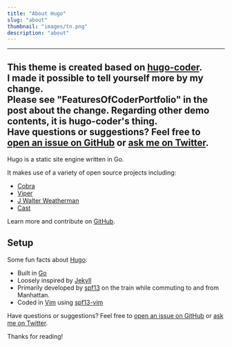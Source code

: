 ```yaml
---
title: "About Hugo"
slug: "about"
thumbnail: "images/tn.png"
description: "about"
---
```


---------------------------
This theme is created based on [hugo-coder](https://github.com/luizdepra/hugo-coder).  
I made it possible to tell yourself more by my change.   
Please see "FeaturesOfCoderPortfolio" in the post about the change.
Regarding other demo contents, it is hugo-coder's thing.  
Have questions or suggestions? Feel free to [open an issue on GitHub](https://github.com/naro143/hugo-coder-portfolio/issues/new) or [ask me on Twitter](https://twitter.com/naro143).
---------------------------

Hugo is a static site engine written in Go.


It makes use of a variety of open source projects including:

* [Cobra](https://github.com/spf13/cobra)
* [Viper](https://github.com/spf13/viper)
* [J Walter Weatherman](https://github.com/spf13/jWalterWeatherman)
* [Cast](https://github.com/spf13/cast)

Learn more and contribute on [GitHub](https://github.com/spf13).

## Setup

Some fun facts about [Hugo](http://gohugo.io/):

* Built in [Go](http://golang.org/)
* Loosely inspired by [Jekyll](http://jekyllrb.com/)
* Primarily developed by [spf13](http://spf13.com/) on the train while commuting to and from Manhattan.
* Coded in [Vim](http://vim.org) using [spf13-vim](http://vim.spf13.com/)

Have questions or suggestions? Feel free to [open an issue on GitHub](https://github.com/spf13/hugo/issues/new) or [ask me on Twitter](https://twitter.com/spf13).

Thanks for reading!
